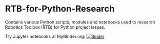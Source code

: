 # RTB-for-Python-Research
Contains various Python scripts, modules and notebooks used to research Robotics Toolbox (RTB) for Python project issues.

Try Jupyter notebooks at MyBinder.org: [![Binder](http://mybinder.org/badge.svg)](https://mybinder.org/v2/gh/gedeschaines/RTB-for-Python-Research/master)
